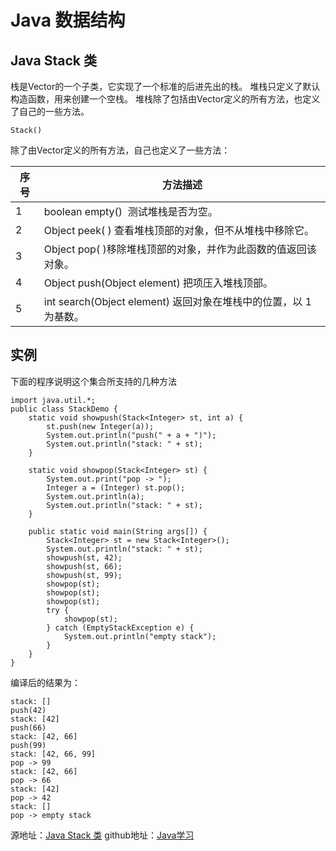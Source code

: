 
# Java 数据结构
## Java Stack 类

栈是Vector的一个子类，它实现了一个标准的后进先出的栈。
堆栈只定义了默认构造函数，用来创建一个空栈。 堆栈除了包括由Vector定义的所有方法，也定义了自己的一些方法。
```
Stack()
```
除了由Vector定义的所有方法，自己也定义了一些方法：

| 序号  | 方法描述  | 
| ------ | ------ |
|1|boolean empty()  测试堆栈是否为空。|
|2|Object peek( ) 查看堆栈顶部的对象，但不从堆栈中移除它。|
|3|Object pop( )移除堆栈顶部的对象，并作为此函数的值返回该对象。|
|4|Object push(Object element) 把项压入堆栈顶部。|
|5|int search(Object element) 返回对象在堆栈中的位置，以 1 为基数。|

## 实例
下面的程序说明这个集合所支持的几种方法

```
import java.util.*;
public class StackDemo {
    static void showpush(Stack<Integer> st, int a) {
        st.push(new Integer(a));
        System.out.println("push(" + a + ")");
        System.out.println("stack: " + st);
    }

    static void showpop(Stack<Integer> st) {
        System.out.print("pop -> ");
        Integer a = (Integer) st.pop();
        System.out.println(a);
        System.out.println("stack: " + st);
    }

    public static void main(String args[]) {
        Stack<Integer> st = new Stack<Integer>();
        System.out.println("stack: " + st);
        showpush(st, 42);
        showpush(st, 66);
        showpush(st, 99);
        showpop(st);
        showpop(st);
        showpop(st);
        try {
            showpop(st);
        } catch (EmptyStackException e) {
            System.out.println("empty stack");
        }
    }
}
```
编译后的结果为：
```
stack: []
push(42)
stack: [42]
push(66)
stack: [42, 66]
push(99)
stack: [42, 66, 99]
pop -> 99
stack: [42, 66]
pop -> 66
stack: [42]
pop -> 42
stack: []
pop -> empty stack
```


源地址：[Java Stack 类](https://www.runoob.com/java/java-stack-class.html)
github地址：[Java学习](https://github.com/shaveKevin/SKJAVALearning)



